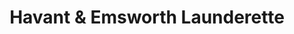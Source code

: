 ---
title: "Havant & Emsworth Launderette"
url: /havant/havant-and-emsworth-launderette/
shop: laundry
---